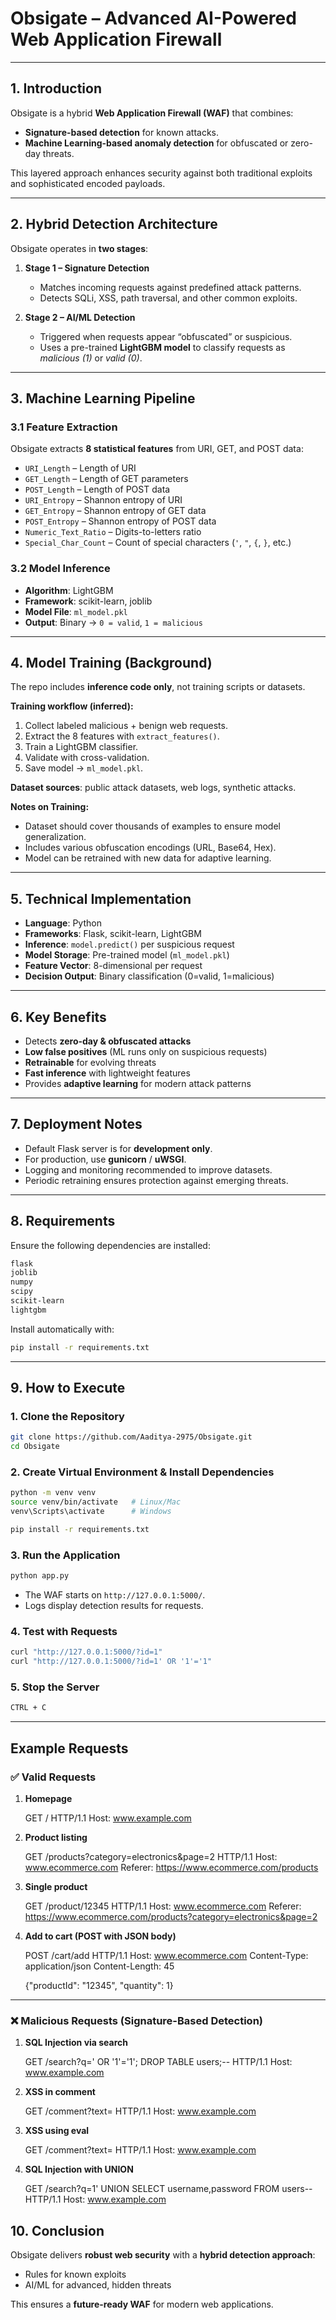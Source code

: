 # Obsigate – Advanced AI-Powered Web Application Firewall

---

## 1. Introduction

Obsigate is a hybrid **Web Application Firewall (WAF)** that combines:

* **Signature-based detection** for known attacks.
* **Machine Learning-based anomaly detection** for obfuscated or zero-day threats.

This layered approach enhances security against both traditional exploits and sophisticated encoded payloads.

---

## 2. Hybrid Detection Architecture

Obsigate operates in **two stages**:

1. **Stage 1 – Signature Detection**

   * Matches incoming requests against predefined attack patterns.
   * Detects SQLi, XSS, path traversal, and other common exploits.

2. **Stage 2 – AI/ML Detection**

   * Triggered when requests appear “obfuscated” or suspicious.
   * Uses a pre-trained **LightGBM model** to classify requests as *malicious (1)* or *valid (0)*.

---

## 3. Machine Learning Pipeline

### 3.1 Feature Extraction

Obsigate extracts **8 statistical features** from URI, GET, and POST data:

* `URI_Length` – Length of URI
* `GET_Length` – Length of GET parameters
* `POST_Length` – Length of POST data
* `URI_Entropy` – Shannon entropy of URI
* `GET_Entropy` – Shannon entropy of GET data
* `POST_Entropy` – Shannon entropy of POST data
* `Numeric_Text_Ratio` – Digits-to-letters ratio
* `Special_Char_Count` – Count of special characters (`'`, `"`, `{`, `}`, etc.)

### 3.2 Model Inference

* **Algorithm**: LightGBM
* **Framework**: scikit-learn, joblib
* **Model File**: `ml_model.pkl`
* **Output**: Binary → `0 = valid`, `1 = malicious`

---

## 4. Model Training (Background)

The repo includes **inference code only**, not training scripts or datasets.

**Training workflow (inferred):**

1. Collect labeled malicious + benign web requests.
2. Extract the 8 features with `extract_features()`.
3. Train a LightGBM classifier.
4. Validate with cross-validation.
5. Save model → `ml_model.pkl`.

**Dataset sources**: public attack datasets, web logs, synthetic attacks.

**Notes on Training:**

* Dataset should cover thousands of examples to ensure model generalization.
* Includes various obfuscation encodings (URL, Base64, Hex).
* Model can be retrained with new data for adaptive learning.

---

## 5. Technical Implementation

* **Language**: Python
* **Frameworks**: Flask, scikit-learn, LightGBM
* **Inference**: `model.predict()` per suspicious request
* **Model Storage**: Pre-trained model (`ml_model.pkl`)
* **Feature Vector**: 8-dimensional per request
* **Decision Output**: Binary classification (0=valid, 1=malicious)

---

## 6. Key Benefits

* Detects **zero-day & obfuscated attacks**
* **Low false positives** (ML runs only on suspicious requests)
* **Retrainable** for evolving threats
* **Fast inference** with lightweight features
* Provides **adaptive learning** for modern attack patterns

---

## 7. Deployment Notes

* Default Flask server is for **development only**.
* For production, use **gunicorn** / **uWSGI**.
* Logging and monitoring recommended to improve datasets.
* Periodic retraining ensures protection against emerging threats.

---

## 8. Requirements

Ensure the following dependencies are installed:

```txt
flask
joblib
numpy
scipy
scikit-learn
lightgbm
```

Install automatically with:

```bash
pip install -r requirements.txt
```

---

## 9. How to Execute

### 1. Clone the Repository

```bash
git clone https://github.com/Aaditya-2975/Obsigate.git
cd Obsigate
```

### 2. Create Virtual Environment & Install Dependencies

```bash
python -m venv venv
source venv/bin/activate   # Linux/Mac
venv\Scripts\activate      # Windows

pip install -r requirements.txt
```

### 3. Run the Application

```bash
python app.py
```

* The WAF starts on `http://127.0.0.1:5000/`.
* Logs display detection results for requests.

### 4. Test with Requests

```bash
curl "http://127.0.0.1:5000/?id=1"
curl "http://127.0.0.1:5000/?id=1' OR '1'='1"
```

### 5. Stop the Server

```bash
CTRL + C
```

---
## Example Requests

### ✅ Valid Requests

1. **Homepage**

    GET / HTTP/1.1
    Host: www.example.com

2. **Product listing**

    GET /products?category=electronics&page=2 HTTP/1.1
    Host: www.ecommerce.com
    Referer: https://www.ecommerce.com/products

3. **Single product**

    GET /product/12345 HTTP/1.1
    Host: www.ecommerce.com
    Referer: https://www.ecommerce.com/products?category=electronics&page=2

4. **Add to cart (POST with JSON body)**

    POST /cart/add HTTP/1.1
    Host: www.ecommerce.com
    Content-Type: application/json
    Content-Length: 45

    {"productId": "12345", "quantity": 1}

---

### ❌ Malicious Requests (Signature-Based Detection)

1. **SQL Injection via search**

    GET /search?q=' OR '1'='1'; DROP TABLE users;-- HTTP/1.1
    Host: www.example.com

2. **XSS in comment**

    GET /comment?text=<script>alert('XSS')</script> HTTP/1.1
    Host: www.example.com

3. **XSS using eval**

    GET /comment?text=<script>eval(String.fromCharCode(97,108,101,114,116,40,39,88,83,83,39,41))</script> HTTP/1.1
    Host: www.example.com

4. **SQL Injection with UNION**

    GET /search?q=1' UNION SELECT username,password FROM users-- HTTP/1.1
    Host: www.example.com

## 10. Conclusion

Obsigate delivers **robust web security** with a **hybrid detection approach**:

* Rules for known exploits
* AI/ML for advanced, hidden threats

This ensures a **future-ready WAF** for modern web applications.
